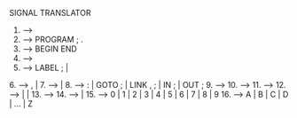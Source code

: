 SIGNAL TRANSLATOR
1. <signal-program>	--> <program> 
2. <program> 		--> PROGRAM <procedure-identifier> ; <block>.  
3. <block> 			--> <declarations> BEGIN <statementslist> END 
4. <declarations> 		--> <label-declarations> 
5. <label-declarations> 	--> LABEL <unsignedinteger> <labels-list>; | 
<empty> 
6. <labels-list> 		-->  , <unsigned-integer> <labels-list> | 
<empty> 
7. <statements-list> 	--> <statement> <statementslist> |
 						<empty> 
8. <statement> 		--> <unsigned-integer> : <statement> |
 GOTO <unsigned-integer> ; | 
LINK <variable-identifier> , <unsignedinteger> ; | 
IN <unsigned-integer>;  | 
OUT <unsigned-integer>; 
9. <variable-identifier> 	--> <identifier> 
10. <procedure-identifier> --> <identifier> 
11. <identifier> 		--> <letter><string> 
12. <string> 		--> <letter><string> | 
<digit><string> | 
<empty> 
13. <unsigned-integer> 	--> <digit><digits-string> 
14. <digits-string> 	--> <digit><digits-string> | 
<empty> 
15. <digit> 			--> 0 | 1 | 2 | 3 | 4 | 5 | 6 | 7 | 8 | 9 
16. <letter> 			--> A | B | C | D | ... | Z

